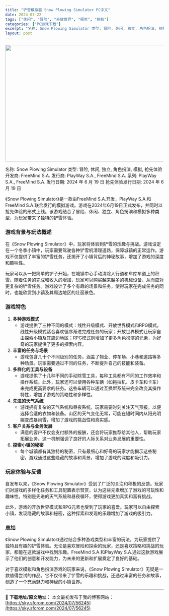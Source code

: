 ```yaml
---
title: "铲雪模拟器 Snow Plowing Simulator PC中文"
date: 2024-07-22
tags: ["休闲", "冒险", "开放世界", "探索", "模拟"]
categories: ["PC游戏下载"]
excerpt: "名称: Snow Plowing Simulator 类型: 冒险, 休闲, 独立, 角色扮演, 模拟, 抢先体验 开发商: FreeMind S.A. 发行商: PlayWay S.A., FreeMind S.A. 系列: PlayWay S.A., FreeMind S.A. 发行日期: 20&hellip;"
layout: post
---
```


<img class="aligncenter size-full wp-image-56246" src="https://sky.sfcrom.com/wp-content/uploads/2024/07/2024072205121364.webp" alt="" width="660" height="370" />

名称: Snow Plowing Simulator
类型: 冒险, 休闲, 独立, 角色扮演, 模拟, 抢先体验
开发商: FreeMind S.A.
发行商: PlayWay S.A., FreeMind S.A.
系列: PlayWay S.A., FreeMind S.A.
发行日期: 2024 年 6 月 19 日
抢先体验发行日期: 2024 年 6 月 19 日

《Snow Plowing Simulator》是一款由FreeMind S.A.开发，PlayWay S.A.和FreeMind S.A.联合发行的模拟游戏。游戏在2024年6月19日正式发布，并同时以抢先体验的形式上线。该游戏结合了冒险、休闲、独立、角色扮演和模拟多种类型，为玩家带来了独特的铲雪体验。
<h3>游戏背景与玩法概述</h3>
在《Snow Plowing Simulator》中，玩家将体验到铲雪的乐趣与挑战。游戏设定在一个冬季小镇中，玩家需要驾驶各种铲雪机清理道路，保障城镇的正常运作。游戏不仅提供了丰富的铲雪任务，还揭开了小镇背后的神秘故事，增加了游戏的深度和趣味性。

玩家可以从一把简单的铲子开始，在城镇中心手动清除人行道和车库车道上的积雪。随着任务的完成和收入的增加，玩家可以购买越来越多的机械设备，从而应对更复杂的铲雪任务。游戏设计了多个有趣的场景和任务，使得玩家在完成任务的同时，也能欣赏到小镇及其周边地区的壮丽景色。
<h3>游戏特色</h3>
<ol>
 	<li><strong>多种游戏模式</strong>
<ul>
 	<li>游戏提供了三种不同的模式：线性升级模式、开放世界模式和RPG模式。线性升级模式适合喜欢循序渐进完成任务的玩家；开放世界模式让玩家自由探索小镇及其周边地区；RPG模式则增加了更多角色扮演的元素，为好奇的玩家提供了更多的探索内容。</li>
</ul>
</li>
 	<li><strong>丰富的任务与场景</strong>
<ul>
 	<li>游戏包含几十个不同级别的任务，涵盖了物业、停车场、小巷和道路等多种场景。玩家需要通过不同的任务，不断提升自己的技能和装备。</li>
</ul>
</li>
 	<li><strong>多样化的工具与设备</strong>
<ul>
 	<li>游戏提供了十几种不同的手动除雪工具，每种工具都有不同的工作效率和操作系统。此外，玩家还可以使用各种车辆（如拖拉机、皮卡车和卡车）来完成更高要求的任务。这些车辆可以通过互换犁系统来完全改变其操作特性，增加了游戏的策略性和多样性。</li>
</ul>
</li>
 	<li><strong>先进的天气系统</strong>
<ul>
 	<li>游戏拥有复杂的天气系统和昼夜系统，玩家需要时刻关注天气预报，以便选择合适的衣物和装备。山区的天气变化无常，可能在短时间内从阳光明媚变成暴风雪，增加了游戏的挑战性和真实感。</li>
</ul>
</li>
 	<li><strong>客户关系与业务发展</strong>
<ul>
 	<li>满意的客户不仅会支付额外的报酬，还会将玩家推荐给其他人，帮助玩家拓展业务。这一机制强调了良好的人际关系对业务发展的重要性。</li>
</ul>
</li>
 	<li><strong>探索小镇的秘密</strong>
<ul>
 	<li>每个城镇都有其独特的秘密，只有最细心和好奇的玩家才能揭示这些秘密。游戏通过这些隐藏的故事和背景，增加了游戏的深度和吸引力。</li>
</ul>
</li>
</ol>
<h3>玩家体验与反馈</h3>
自发布以来，《Snow Plowing Simulator》受到了广泛的关注和积极的反馈。玩家们对游戏的多样化任务和工具配置表示赞赏，认为这些元素增加了游戏的可玩性和趣味性。特别是先进的天气系统和昼夜循环，使得游戏更加真实和富有挑战。

此外，游戏的开放世界模式和RPG元素也受到了玩家的喜爱。玩家可以自由探索小镇，发现隐藏的故事和秘密，这种探索和发现的乐趣增加了游戏的吸引力。
<h3>总结</h3>
《Snow Plowing Simulator》通过结合多种游戏类型和丰富的玩法，为玩家提供了独特且有趣的铲雪体验。无论是喜欢冒险和探索的玩家，还是喜欢策略和挑战的玩家，都能在这款游戏中找到乐趣。FreeMind S.A.和PlayWay S.A.通过这款游戏展示了他们的创意和开发能力，为未来的更新和扩展奠定了良好的基础。

对于喜欢模拟和角色扮演游戏的玩家来说，《Snow Plowing Simulator》无疑是一款值得尝试的作品。它不仅带来了铲雪的乐趣和挑战，还通过丰富的任务和故事，创造了一个充满魅力和神秘的小镇世界。

---
📖 **下载地址/原文地址：** 本文最初发布于我的博客网站：[https://sky.sfcrom.com/2024/07/56245](https://sky.sfcrom.com/2024/07/56245)
